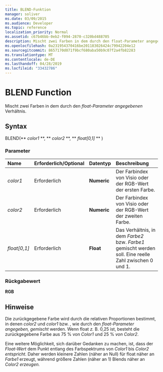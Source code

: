 ```yaml
---
title: BLEND-Funktion
manager: soliver
ms.date: 03/09/2015
ms.audience: Developer
ms.topic: reference
localization_priority: Normal
ms.assetid: c67b46bb-0eb2-f094-2870-c320bd488705
description: Mischt zwei Farben in dem durch den float-Parameter angegebenen Verhältnis.
ms.openlocfilehash: 0a231954370416be201183026424c79942204e12
ms.sourcegitcommit: 8657170d071f9bcf680aba50b9c07f2a4fb82283
ms.translationtype: MT
ms.contentlocale: de-DE
ms.lasthandoff: 04/28/2019
ms.locfileid: "33432786"
---
```

# <a name="blend-function"></a>BLEND Function

Mischt zwei Farben in dem durch den  _float-Parameter angegebenen_ Verhältnis. 
  
## <a name="syntax"></a>Syntax

BLEND(** *color1* **, ** *color2* **, ** *float[0,1]* ** ) 
  
### <a name="parameters"></a>Parameter

|**Name**|**Erforderlich/Optional**|**Datentyp**|**Beschreibung**|
|:-----|:-----|:-----|:-----|
| _color1_ <br/> |Erforderlich  <br/> |**Numeric** <br/> |Der Farbindex von Visio oder der RGB-Wert der ersten Farbe.  <br/> |
| _color2_ <br/> |Erforderlich  <br/> |**Numeric** <br/> |Der Farbindex von Visio oder der RGB-Wert der zweiten Farbe.  <br/> |
| _float[0,1]_ <br/> |Erforderlich  <br/> |**Float** <br/> |Das Verhältnis, in dem  _Farbe2_ bzw.  _Farbe1_ gemischt werden soll. Eine reelle Zahl zwischen 0 und 1.  <br/> |
   
### <a name="return-value"></a>Rückgabewert

 **RGB**
  
## <a name="remarks"></a>Hinweise

Die zurückgegebene Farbe wird durch die relativen Proportionen bestimmt, in denen  _color2_ und  _color1_ bzw. , wie durch den  _float-Parameter angegeben, gemischt_ werden. Wenn float  _z._ B. 0,25 ist, besteht die zurückgegebene Farbe aus 75 % von  _Color1_ und 25 %  _von Color2_. 
  
Eine weitere Möglichkeit, sich darüber Gedanken zu machen, ist, dass der _Float-Wert_ dem Punkt entlang des Farbspektrums von _Color1_ bis _Color2 entspricht._ Daher werden kleinere Zahlen (näher  an Null) für float näher an _Farbe1_ erzeugt, während größere Zahlen (näher an 1) Blends näher an _Color2 erzeugen._
  

